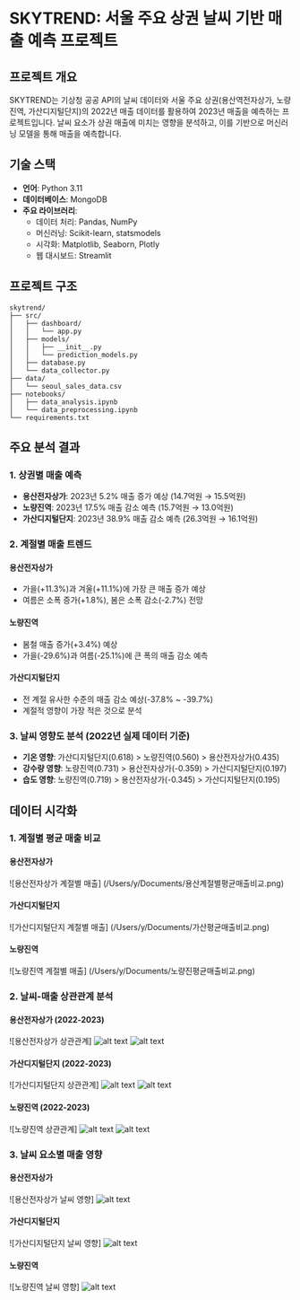 # SKYTREND: 서울 주요 상권 날씨 기반 매출 예측 프로젝트

## 프로젝트 개요
SKYTREND는 기상청 공공 API의 날씨 데이터와 서울 주요 상권(용산역전자상가, 노량진역, 가산디지털단지)의 2022년 매출 데이터를 활용하여 2023년 매출을 예측하는 프로젝트입니다. 날씨 요소가 상권 매출에 미치는 영향을 분석하고, 이를 기반으로 머신러닝 모델을 통해 매출을 예측합니다.

## 기술 스택
- **언어**: Python 3.11
- **데이터베이스**: MongoDB
- **주요 라이브러리**: 
  - 데이터 처리: Pandas, NumPy
  - 머신러닝: Scikit-learn, statsmodels
  - 시각화: Matplotlib, Seaborn, Plotly
  - 웹 대시보드: Streamlit

## 프로젝트 구조
```
skytrend/
├── src/
│   ├── dashboard/
│   │   └── app.py
│   ├── models/
│   │   ├── __init__.py
│   │   └── prediction_models.py
│   ├── database.py
│   └── data_collector.py
├── data/
│   └── seoul_sales_data.csv
├── notebooks/
│   ├── data_analysis.ipynb
│   └── data_preprocessing.ipynb
└── requirements.txt
```

## 주요 분석 결과

### 1. 상권별 매출 예측
- **용산전자상가**: 2023년 5.2% 매출 증가 예상 (14.7억원 → 15.5억원)
- **노량진역**: 2023년 17.5% 매출 감소 예측 (15.7억원 → 13.0억원)
- **가산디지털단지**: 2023년 38.9% 매출 감소 예측 (26.3억원 → 16.1억원)

### 2. 계절별 매출 트렌드
#### 용산전자상가
- 가을(+11.3%)과 겨울(+11.1%)에 가장 큰 매출 증가 예상
- 여름은 소폭 증가(+1.8%), 봄은 소폭 감소(-2.7%) 전망

#### 노량진역
- 봄철 매출 증가(+3.4%) 예상
- 가을(-29.6%)과 여름(-25.1%)에 큰 폭의 매출 감소 예측

#### 가산디지털단지
- 전 계절 유사한 수준의 매출 감소 예상(-37.8% ~ -39.7%)
- 계절적 영향이 가장 적은 것으로 분석

### 3. 날씨 영향도 분석 (2022년 실제 데이터 기준)
- **기온 영향**: 가산디지털단지(0.618) > 노량진역(0.560) > 용산전자상가(0.435)
- **강수량 영향**: 노량진역(0.731) > 용산전자상가(-0.359) > 가산디지털단지(0.197)
- **습도 영향**: 노량진역(0.719) > 용산전자상가(-0.345) > 가산디지털단지(0.195)

## 데이터 시각화

### 1. 계절별 평균 매출 비교
#### 용산전자상가
![용산전자상가 계절별 매출]
(/Users/y/Documents/용산계절별평균매출비교.png)

#### 가산디지털단지
![가산디지털단지 계절별 매출]
(/Users/y/Documents/가산평균매출비교.png)

#### 노량진역
![노량진역 계절별 매출]
(/Users/y/Documents/노량진평균매출비교.png)

### 2. 날씨-매출 상관관계 분석
#### 용산전자상가 (2022-2023)
![용산전자상가 상관관계]
![alt text](<22용산 날씨,매출 상관관계-1.png>)
![alt text](<23용산 날씨,매출 상관관계-1.png>)

#### 가산디지털단지 (2022-2023)
![가산디지털단지 상관관계]
![alt text](22가산날씨매출상관관계-1.png)
![alt text](23가산날씨매출상관관계-1.png)

#### 노량진역 (2022-2023)
![노량진역 상관관계]
![alt text](<22노량진날씨,매출 상관관계-1.png>)
![alt text](<23노량잔 날씨,매출 상관관계-1.png>)

### 3. 날씨 요소별 매출 영향
#### 용산전자상가
![용산전자상가 날씨 영향]
![alt text](용산기온강수량습도매출관계-1.png)

#### 가산디지털단지
![가산디지털단지 날씨 영향]
![alt text](가산기온강수량습도매출관계-1.png)

#### 노량진역
![노량진역 날씨 영향]
![alt text](노량진기온강수량습도매출관계-1.png)
